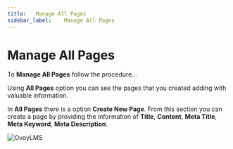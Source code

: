 ```yaml
---
title:   Manage All Pages
sidebar_label:    Manage All Pages
---
```


# Manage All Pages

To **Manage All Pages** follow the procedure...

Using **All Pages** option you can see the pages that you created adding with valuable information.

In **All Pages** there is a option **Create New Page**. From this section you can create a page by providing the information of **Title**, **Content**, **Meta Title**, **Meta Keyword**, **Meta Description**.

![OvoyLMS](/assets/ovoy/Header_Content.png)